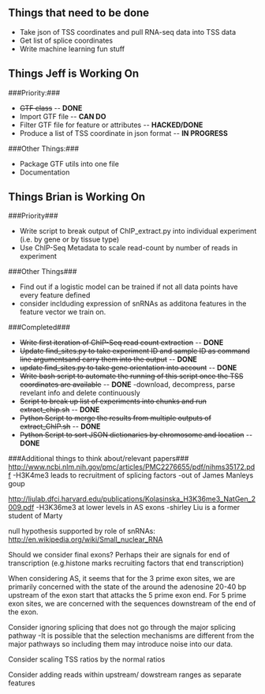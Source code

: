 Things that need to be done
---------------------------

* Take json of TSS coordinates and pull RNA-seq data into TSS data
* Get list of splice coordinates
* Write machine learning fun stuff

Things Jeff is Working On
-------------------------

###Priority:###
* ~~GTF class~~ -- **DONE**
* Import GTF file -- **CAN DO**
* Filter GTF file for feature or attributes -- **HACKED/DONE**
* Produce a list of TSS coordinate in json format -- **IN PROGRESS**

###Other Things:###
* Package GTF utils into one file
* Documentation

Things Brian is Working On
--------------------------

###Priority###
* Write script to break output of ChIP_extract.py into individual experiment (i.e. by gene or by tissue type)
* Use ChIP-Seq Metadata to scale read-count by number of reads in experiment


###Other Things###
* Find out if a logistic model can be trained if not all data points have every feature defined
* consider inclduding expression of snRNAs as additona features in the feature vector we train on.

###Completed###
* ~~Write first iteration of ChIP-Seq read count extraction~~ -- **DONE**
* ~~Update find_sites.py to take experiment ID and sample ID as command line argumentsand carry them into the output~~ -- **DONE**
* ~~update find_sites.py to take gene orientation into account~~ -- **DONE**
* ~~Write bash script to automate the running of this script once the TSS coordinates are available~~ -- **DONE**
        -download, decompress, parse revelant info and delete continuously
* ~~Script to break up list of experiments into chunks and run extract_chip.sh~~ -- **DONE**
* ~~Python Script to merge the results from multiple outputs of extract_ChIP.sh~~ -- **DONE**
* ~~Python Script to sort JSON dictionaries by chromosome and location~~ -- **DONE**

###Additional things to think about/relevant papers###
http://www.ncbi.nlm.nih.gov/pmc/articles/PMC2276655/pdf/nihms35172.pdf
        -H3K4me3 leads to recruitment of splicing factors
        -out of James Manleys goup


http://liulab.dfci.harvard.edu/publications/Kolasinska_H3K36me3_NatGen_2009.pdf
        -H3K36me3 at lower levels in AS exons
        -shirley Liu is a former student of Marty

null hypothesis supported by role of snRNAs:
http://en.wikipedia.org/wiki/Small_nuclear_RNA
 
Should we consider final exons? Perhaps their are signals for end of transcription (e.g.histone marks recruiting factors that end transcription)

When considering AS, it seems that for the 3 prime exon sites, we are primarily concerned with the state of the around the adenosine 20-40 bp upstream of the exon start that attacks the 5 prime exon end.
For 5 prime exon sites, we are concerned with the sequences downstream of the end of the exon.

Consider ignoring splicing that does not go through the major splicing pathway
        -It is possible that the selection mechanisms are different from the major pathways so including them may introduce noise into our data.

Consider scaling TSS ratios by the normal ratios

Consider adding reads within upstream/ dowstream ranges as separate features
